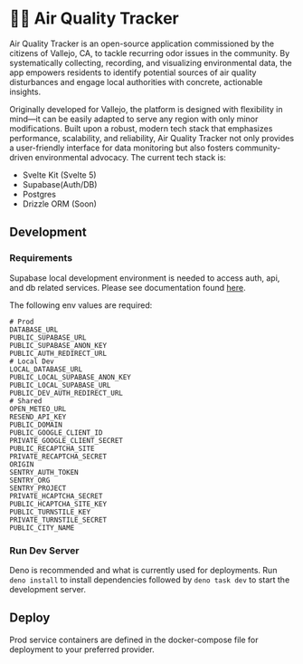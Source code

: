 # 👃💩 Air Quality Tracker

Air Quality Tracker is an open-source application commissioned by the citizens of Vallejo, CA, to tackle recurring odor issues in the community. By systematically collecting, recording, and visualizing environmental data, the app empowers residents to identify potential sources of air quality disturbances and engage local authorities with concrete, actionable insights.

Originally developed for Vallejo, the platform is designed with flexibility in mind—it can be easily adapted to serve any region with only minor modifications. Built upon a robust, modern tech stack that emphasizes performance, scalability, and reliability, Air Quality Tracker not only provides a user-friendly interface for data monitoring but also fosters community-driven environmental advocacy. The current tech stack is: 
* Svelte Kit (Svelte 5) 
* Supabase(Auth/DB)
* Postgres 
* Drizzle ORM (Soon)



## Development
### Requirements
Supabase local development environment is needed to access auth, api, and db related services. Please see
documentation found [here](https://supabase.com/docs/guides/local-development/overview).

The following env values are required:
```
# Prod
DATABASE_URL
PUBLIC_SUPABASE_URL
PUBLIC_SUPABASE_ANON_KEY
PUBLIC_AUTH_REDIRECT_URL
# Local Dev
LOCAL_DATABASE_URL
PUBLIC_LOCAL_SUPABASE_ANON_KEY
PUBLIC_LOCAL_SUPABASE_URL
PUBLIC_DEV_AUTH_REDIRECT_URL
# Shared
OPEN_METEO_URL
RESEND_API_KEY
PUBLIC_DOMAIN
PUBLIC_GOOGLE_CLIENT_ID
PRIVATE_GOOGLE_CLIENT_SECRET
PUBLIC_RECAPTCHA_SITE
PRIVATE_RECAPTCHA_SECRET
ORIGIN
SENTRY_AUTH_TOKEN
SENTRY_ORG
SENTRY_PROJECT
PRIVATE_HCAPTCHA_SECRET
PUBLIC_HCAPTCHA_SITE_KEY
PUBLIC_TURNSTILE_KEY
PRIVATE_TURNSTILE_SECRET
PUBLIC_CITY_NAME
```

### Run Dev Server
Deno is recommended and what is currently used for deployments. Run `deno install` to install dependencies
followed by `deno task dev` to start the development server.

## Deploy
Prod service containers are defined in the docker-compose file for deployment to your preferred provider.